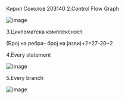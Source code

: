 Кирил Соколов 203140
2.Control Flow Graph

![image](https://user-images.githubusercontent.com/100873282/171431914-6a886d27-9760-4884-b744-aefe425b1944.png)

3.Цикломатска комплексност

(Број на ребра- број на јазли)+2=27-20+2

4.Every statement 

![image](https://user-images.githubusercontent.com/100873282/171465125-485b6f2c-6dc8-46c7-96a5-05956ac0d896.png)


5.Every branch

![image](https://user-images.githubusercontent.com/100873282/171461071-9eac20aa-28d8-40a3-8e89-1745b12cc05c.png)


